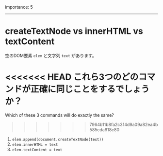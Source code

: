 importance: 5

---

# createTextNode vs innerHTML vs textContent

空のDOM要素 `elem` と文字列 `text` があります。

<<<<<<< HEAD
これら3つのどのコマンドが正確に同じことをするでしょうか？
=======
Which of these 3 commands will do exactly the same?
>>>>>>> 7964b11b8fa2c314d9a09a82ea4b585cda618c80

1. `elem.append(document.createTextNode(text))`
2. `elem.innerHTML = text`
3. `elem.textContent = text`
